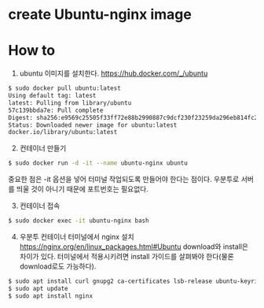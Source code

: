 # create Ubuntu-nginx image


# How to
1) ubuntu 이미지를 설치한다.
https://hub.docker.com/_/ubuntu
```sh
$ sudo docker pull ubuntu:latest
Using default tag: latest
latest: Pulling from library/ubuntu
57c139bbda7e: Pull complete
Digest: sha256:e9569c25505f33ff72e88b2990887c9dcf230f23259da296eb814fc2b41af999
Status: Downloaded newer image for ubuntu:latest
docker.io/library/ubuntu:latest
```

2) 컨테이너 만들기
```sh
$ sudo docker run -d -it --name ubuntu-nginx ubuntu
```
중요한 점은 -it 옵션을 넣어 터미널 작업되도록 만들어야 한다는 점이다. 우분투로 서버를 띄울 것이 아니기 때문에 포트번호는 필요없다.

3) 컨테이너 접속
```sh
$ sudo docker exec -it ubuntu-nginx bash
```
4) 우분투 컨테이너 터미널에서 nginx 설치
https://nginx.org/en/linux_packages.html#Ubuntu
download와 install은 차이가 있다. 터미널에서 적용시키려면 install 가이드를 살펴봐야 한다(물론 download로도 가능하다).
```sh
$ sudo apt install curl gnupg2 ca-certificates lsb-release ubuntu-keyring
$ sudo apt update
$ sudo apt install nginx
```



